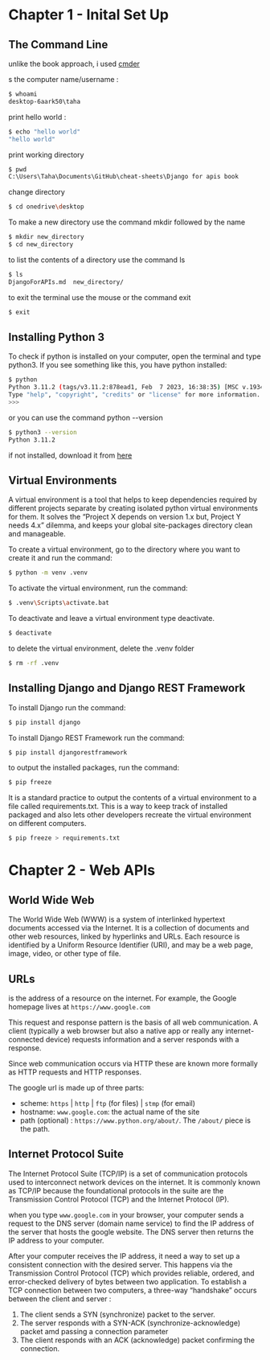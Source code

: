 # Chapter 1 - Inital Set Up

## The Command Line

unlike the book approach, i used [cmder](https://cmder.app/)


s the computer name/username :

```bash
$ whoami
desktop-6aark50\taha
```

print hello world :

```bash
$ echo "hello world"
"hello world"
```

print working directory
```bash
$ pwd
C:\Users\Taha\Documents\GitHub\cheat-sheets\Django for apis book
```

change directory
```bash
$ cd onedrive\desktop
```

To make a new directory use the command mkdir followed by the name

```bash
$ mkdir new_directory
$ cd new_directory
```

to list the contents of a directory use the command ls

```bash
$ ls
DjangoForAPIs.md  new_directory/
```

to exit the terminal use the mouse or the command exit

```bash
$ exit
```

## Installing Python 3 

To check if python is installed on your computer, open the terminal and type python3. If you see something like this, you have python installed:

```bash
$ python
Python 3.11.2 (tags/v3.11.2:878ead1, Feb  7 2023, 16:38:35) [MSC v.1934 64 bit (AMD64)] on win32
Type "help", "copyright", "credits" or "license" for more information.
>>>
```

or you can use the command python --version

```bash
$ python3 --version
Python 3.11.2
```

if not installed, download it from [here](https://www.python.org/downloads/)

## Virtual Environments

A virtual environment is a tool that helps to keep dependencies required by different projects separate by creating isolated python virtual environments for them. It solves the “Project X depends on version 1.x but, Project Y needs 4.x” dilemma, and keeps your global site-packages directory clean and manageable.

To create a virtual environment, go to the directory where you want to create it and run the command:

```bash
$ python -m venv .venv
```

To activate the virtual environment, run the command:

```bash
$ .venv\Scripts\activate.bat
```

To deactivate and leave a virtual environment type deactivate.

```bash
$ deactivate
```

to delete the virtual environment, delete the .venv folder

```bash
$ rm -rf .venv
```

## Installing Django and Django REST Framework

To install Django  run the command:

```bash
$ pip install django
```

To install Django REST Framework run the command:

```bash
$ pip install djangorestframework
```

to output the installed packages, run the command:

```bash
$ pip freeze
```


It is a standard practice to output the contents of a virtual environment to a file called
requirements.txt. This is a way to keep track of installed packaged and also lets other developers
recreate the virtual environment on different computers.

```bash
$ pip freeze > requirements.txt
```


# Chapter 2 - Web APIs

## World Wide Web

The World Wide Web (WWW) is a system of interlinked hypertext documents accessed via the Internet. It is a collection of documents and other web resources, linked by hyperlinks and URLs. Each resource is identified by a Uniform Resource Identifier (URI), and may be a web page, image, video, or other type of file.

## URLs

is the address of a resource on the internet. For example, the
Google homepage lives at `https://www.google.com`

This request and response pattern is the basis of all web communication. A client (typically a
web browser but also a native app or really any internet-connected device) requests information
and a server responds with a response.

Since web communication occurs via HTTP these are known more formally as HTTP requests
and HTTP responses.

The google url is made up of three parts:

- scheme: `https` | `http` | `ftp` (for files) | `stmp` (for email)
- hostname: `www.google.com`: the actual name of the site
- path (optional) : `https://www.python.org/about/`. The `/about/` piece is the path.

## Internet Protocol Suite

The Internet Protocol Suite (TCP/IP) is a set of communication protocols used to interconnect network devices on the internet. It is commonly known as TCP/IP because the foundational protocols in the suite are the Transmission Control Protocol (TCP) and the Internet Protocol (IP).

when you type `www.google.com` in your browser, your computer sends a request to the DNS server (domain name service) to find the IP address of the server that hosts the google website. The DNS server then returns the IP address to your computer.

After your computer receives the IP address, it need a way to set up a consistent
connection with the desired server.  This happens via the Transmission Control Protocol (TCP)
which provides reliable, ordered, and error-checked delivery of bytes between two application.
To establish a TCP connection between two computers, a three-way “handshake” occurs
between the client and server :

1. The client sends a SYN (synchronize) packet to the server.
2. The server responds with a SYN-ACK (synchronize-acknowledge) packet amd passing a connection parameter 
3. The client responds with an ACK (acknowledge) packet confirming the connection.

